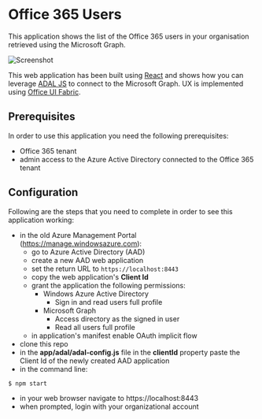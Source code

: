 # Office 365 Users

This application shows the list of the Office 365 users in your organisation retrieved using the Microsoft Graph.

![Screenshot](assets/screenshot.png)

This web application has been built using [React](https://facebook.github.io/react/) and shows how you can leverage [ADAL JS](https://github.com/AzureAD/azure-activedirectory-library-for-js) to connect to the Microsoft Graph. UX is implemented using [Office UI Fabric](http://dev.office.com/fabric).

## Prerequisites

In order to use this application you need the following prerequisites:
- Office 365 tenant
- admin access to the Azure Active Directory connected to the Office 365 tenant

## Configuration

Following are the steps that you need to complete in order to see this application working:
- in the old Azure Management Portal (https://manage.windowsazure.com):
  - go to Azure Active Directory (AAD)
  - create a new AAD web application
  - set the return URL to `https://localhost:8443`
  - copy the web application's **Client Id**
  - grant the application the following permissions:
    - Windows Azure Active Directory
      - Sign in and read users full profile
    - Microsoft Graph
      - Access directory as the signed in user
      - Read all users full profile
  - in application's manifest enable OAuth implicit flow
- clone this repo
- in the **app/adal/adal-config.js** file in the **clientId** property paste the Client Id of the newly created AAD application
- in the command line:
```
$ npm start
```
- in your web browser navigate to https://localhost:8443
- when prompted, login with your organizational account